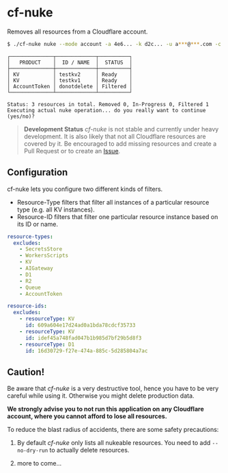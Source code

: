 # cf-nuke
Removes all resources from a Cloudflare account.

```bash
$ ./cf-nuke nuke --mode account -a 4e6... -k d2c... -u a***@***.com -c config.yaml --no-dry-run```
```
```
┌──────────────┬─────────────┬──────────┐
│   PRODUCT    │  ID / NAME  │  STATUS  │
├──────────────┼─────────────┼──────────┤
│ KV           │ testkv2     │ Ready    │
│ KV           │ testkv1     │ Ready    │
│ AccountToken │ donotdelete │ Filtered │
└──────────────┴─────────────┴──────────┘

Status: 3 resources in total. Removed 0, In-Progress 0, Filtered 1
Executing actual nuke operation... do you really want to continue (yes/no)?
```
> **Development Status** *cf-nuke* is not stable and currently under heavy development. It is also likely that not all Cloudflare
resources are covered by it. Be encouraged to add missing resources and create
a Pull Request or to create an [Issue](https://github.com/arafato/cf-nuke/issues/new).

## Configuration
cf-nuke lets you configure two different kinds of filters.
- Resource-Type filters that filter all instances of a particular resource type (e.g. all KV instances).
- Resource-ID filters that filter one particular resource instance based on its ID or name.

```yaml
resource-types:
  excludes:
    - SecretsStore
    - WorkersScripts
    - KV
    - AIGateway
    - D1
    - R2
    - Queue
    - AccountToken

resource-ids:
  excludes:
    - resourceType: KV
      id: 609a604e17d24ad0a1bda78cdcf35733
    - resourceType: KV
      id: idef45a748fad047b1b985d7bf29b5d8f3
    - resourceType: D1
      id: 16d30729-f27e-474a-885c-5d285804a7ac
```

## Caution!

Be aware that *cf-nuke* is a very destructive tool, hence you have to be very
careful while using it. Otherwise you might delete production data.

**We strongly advise you to not run this application on any Cloudflare account, where
you cannot afford to lose all resources.**

To reduce the blast radius of accidents, there are some safety precautions:

1. By default *cf-nuke* only lists all nukeable resources. You need to add
   `--no-dry-run` to actually delete resources.

2. more to come...
